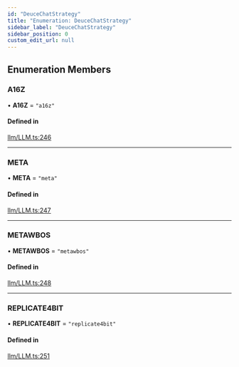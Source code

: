 ```yaml
---
id: "DeuceChatStrategy"
title: "Enumeration: DeuceChatStrategy"
sidebar_label: "DeuceChatStrategy"
sidebar_position: 0
custom_edit_url: null
---
```


## Enumeration Members

### A16Z

• **A16Z** = ``"a16z"``

#### Defined in

[llm/LLM.ts:246](https://github.com/run-llama/LlamaIndexTS/blob/main/packages/core/src/llm/LLM.ts#L246)

___

### META

• **META** = ``"meta"``

#### Defined in

[llm/LLM.ts:247](https://github.com/run-llama/LlamaIndexTS/blob/main/packages/core/src/llm/LLM.ts#L247)

___

### METAWBOS

• **METAWBOS** = ``"metawbos"``

#### Defined in

[llm/LLM.ts:248](https://github.com/run-llama/LlamaIndexTS/blob/main/packages/core/src/llm/LLM.ts#L248)

___

### REPLICATE4BIT

• **REPLICATE4BIT** = ``"replicate4bit"``

#### Defined in

[llm/LLM.ts:251](https://github.com/run-llama/LlamaIndexTS/blob/main/packages/core/src/llm/LLM.ts#L251)
